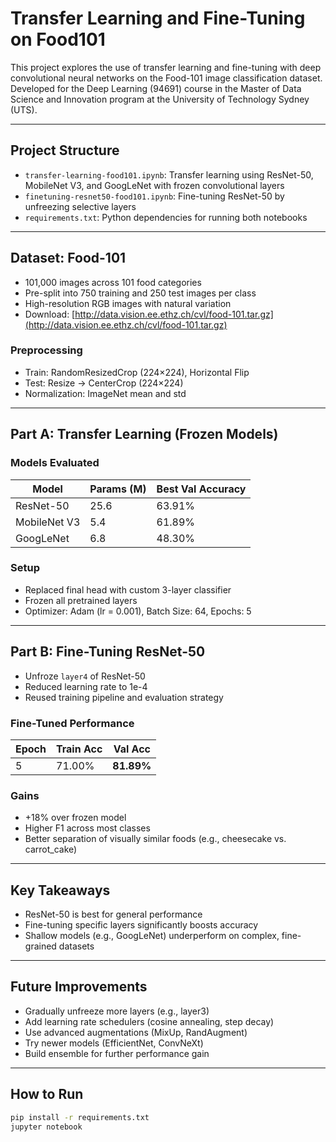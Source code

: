# Transfer Learning and Fine-Tuning on Food101

This project explores the use of transfer learning and fine-tuning with deep convolutional neural networks on the Food-101 image classification dataset.  
Developed for the Deep Learning (94691) course in the Master of Data Science and Innovation program at the University of Technology Sydney (UTS).

---

## Project Structure

- `transfer-learning-food101.ipynb`: Transfer learning using ResNet-50, MobileNet V3, and GoogLeNet with frozen convolutional layers
- `finetuning-resnet50-food101.ipynb`: Fine-tuning ResNet-50 by unfreezing selective layers
- `requirements.txt`: Python dependencies for running both notebooks

---

## Dataset: Food-101

- 101,000 images across 101 food categories
- Pre-split into 750 training and 250 test images per class
- High-resolution RGB images with natural variation
- Download: [http://data.vision.ee.ethz.ch/cvl/food-101.tar.gz](http://data.vision.ee.ethz.ch/cvl/food-101.tar.gz)

### Preprocessing

- Train: RandomResizedCrop (224×224), Horizontal Flip
- Test: Resize → CenterCrop (224×224)
- Normalization: ImageNet mean and std

---

## Part A: Transfer Learning (Frozen Models)

### Models Evaluated

| Model        | Params (M) | Best Val Accuracy |
|--------------|------------|-------------------|
| ResNet-50    | 25.6       | 63.91%            |
| MobileNet V3 | 5.4        | 61.89%            |
| GoogLeNet    | 6.8        | 48.30%            |

### Setup

- Replaced final head with custom 3-layer classifier
- Frozen all pretrained layers
- Optimizer: Adam (lr = 0.001), Batch Size: 64, Epochs: 5

---

## Part B: Fine-Tuning ResNet-50

- Unfroze `layer4` of ResNet-50
- Reduced learning rate to 1e-4
- Reused training pipeline and evaluation strategy

### Fine-Tuned Performance

| Epoch | Train Acc | Val Acc |
|-------|-----------|---------|
| 5     | 71.00%    | **81.89%** |

### Gains

- +18% over frozen model
- Higher F1 across most classes
- Better separation of visually similar foods (e.g., cheesecake vs. carrot_cake)

---

## Key Takeaways

- ResNet-50 is best for general performance
- Fine-tuning specific layers significantly boosts accuracy
- Shallow models (e.g., GoogLeNet) underperform on complex, fine-grained datasets

---

## Future Improvements

- Gradually unfreeze more layers (e.g., layer3)
- Add learning rate schedulers (cosine annealing, step decay)
- Use advanced augmentations (MixUp, RandAugment)
- Try newer models (EfficientNet, ConvNeXt)
- Build ensemble for further performance gain

---

## How to Run

```bash
pip install -r requirements.txt
jupyter notebook
